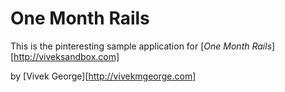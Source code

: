 # One Month Rails

This is the pinteresting sample application for
[*One Month Rails*][http://viveksandbox.com]

by [Vivek George][http://vivekmgeorge.com]
